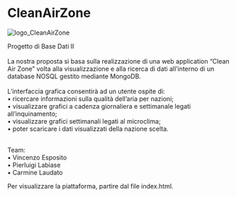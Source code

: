 # CleanAirZone
![logo_CleanAirZone](https://user-images.githubusercontent.com/72707004/176163168-62db1528-863f-4fe1-97e3-3a38af9aec01.png)

Progetto di Base Dati II <br>
<br>
La nostra proposta si basa sulla realizzazione di una web application “Clean Air Zone” volta alla visualizzazione e alla ricerca di dati all’interno di un database NOSQL gestito mediante MongoDB. 
<br><br>
L’interfaccia grafica consentirà ad un utente ospite di:<br>
• ricercare informazioni sulla qualità dell’aria per nazioni;<br>
•	visualizzare grafici a cadenza giornaliera e settimanale legati all’inquinamento;<br>
•	visualizzare grafici settimanali legati al microclima;<br>
•	poter scaricare i dati visualizzati della nazione scelta.<br>
<br>

Team:<br>
• Vincenzo Esposito<br>
• Pierluigi Labiase<br>
• Carmine Laudato<br>

Per visualizzare la piattaforma, partire dal file index.html.
